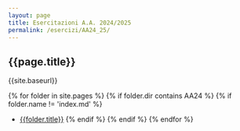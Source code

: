 ```yaml
---
layout: page
title: Esercitazioni A.A. 2024/2025
permalink: /esercizi/AA24_25/
---
```


## {{page.title}}

{{site.baseurl}}

{% for folder in site.pages %}
{% if folder.dir contains AA24 %}
{% if folder.name != 'index.md' %}

- [{{folder.title}}]({{site.baseurl}}{{folder.url}})
  {% endif %}
  {% endif %}
  {% endfor %}
